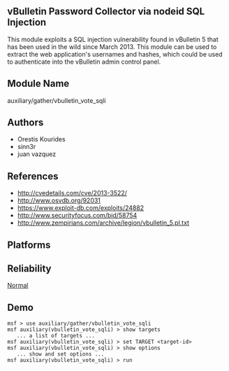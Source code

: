 ## vBulletin Password Collector via nodeid SQL Injection

This module exploits a SQL injection vulnerability found in 
vBulletin 5 that has been used in the wild since March 2013. 
This module can be used to extract the web application's 
usernames and hashes, which could be used to authenticate 
into the vBulletin admin control panel.


## Module Name
auxiliary/gather/vbulletin_vote_sqli

## Authors
* Orestis Kourides
* sinn3r
* juan vazquez


## References
* http://cvedetails.com/cve/2013-3522/
* http://www.osvdb.org/92031
* https://www.exploit-db.com/exploits/24882
* http://www.securityfocus.com/bid/58754
* http://www.zempirians.com/archive/legion/vbulletin_5.pl.txt




## Platforms


## Reliability
[Normal](https://github.com/rapid7/metasploit-framework/wiki/Exploit-Ranking)

## Demo

```
msf > use auxiliary/gather/vbulletin_vote_sqli
msf auxiliary(vbulletin_vote_sqli) > show targets
   ... a list of targets ...
msf auxiliary(vbulletin_vote_sqli) > set TARGET <target-id>
msf auxiliary(vbulletin_vote_sqli) > show options
   ... show and set options ...
msf auxiliary(vbulletin_vote_sqli) > run
```
    
    